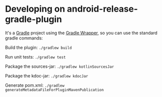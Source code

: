 # Developing on android-release-gradle-plugin

It's a [Gradle](https://docs.gradle.org/current/userguide/userguide.html) project using the [Gradle Wrapper](https://docs.gradle.org/current/userguide/gradle_wrapper.html), so you can use the standard gradle commands:

Build the plugin: `./gradlew build`

Run unit tests: `./gradlew test`

Package the sources-jar: `./gradlew kotlinSourcesJar`

Package the kdoc-jar: `./gradlew kdocJar`

Generate pom.xml: `./gradlew generateMetadataFileForPluginMavenPublication`

